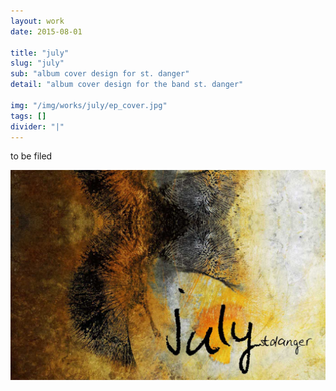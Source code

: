```yaml
---
layout: work
date: 2015-08-01

title: "july"
slug: "july"
sub: "album cover design for st. danger"
detail: "album cover design for the band st. danger"

img: "/img/works/july/ep_cover.jpg"
tags: []
divider: "|"
---
```


to be filed

![july cover](/img/works/july/EP_cover.jpg)
